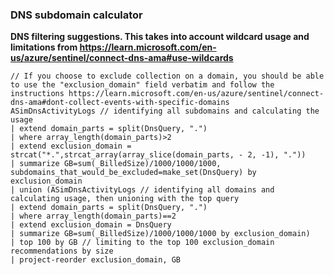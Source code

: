 ### DNS subdomain calculator

**DNS filtering suggestions. This takes into account wildcard usage and limitations from https://learn.microsoft.com/en-us/azure/sentinel/connect-dns-ama#use-wildcards**

```KQL
// If you choose to exclude collection on a domain, you should be able to use the "exclusion_domain" field verbatim and follow the instructions https://learn.microsoft.com/en-us/azure/sentinel/connect-dns-ama#dont-collect-events-with-specific-domains
ASimDnsActivityLogs // identifying all subdomains and calculating the usage
| extend domain_parts = split(DnsQuery, ".")
| where array_length(domain_parts)>2
| extend exclusion_domain = strcat("*.",strcat_array(array_slice(domain_parts, - 2, -1), "."))
| summarize GB=sum(_BilledSize)/1000/1000/1000, subdomains_that_would_be_excluded=make_set(DnsQuery) by exclusion_domain
| union (ASimDnsActivityLogs // identifying all domains and calculating usage, then unioning with the top query
| extend domain_parts = split(DnsQuery, ".")
| where array_length(domain_parts)==2
| extend exclusion_domain = DnsQuery
| summarize GB=sum(_BilledSize)/1000/1000/1000 by exclusion_domain)
| top 100 by GB // limiting to the top 100 exclusion_domain recommendations by size
| project-reorder exclusion_domain, GB
```
